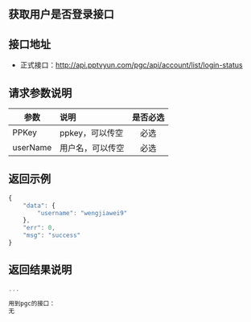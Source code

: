 获取用户是否登录接口
----------

接口地址
----------
  * 正式接口：http://api.pptvyun.com/pgc/api/account/list/login-status

请求参数说明
----------
|  参数         |说明          |是否必选|
| ------------- |:-------------|:-----:|
| PPKey      | ppkey，可以传空 |必选|
| userName   | 用户名，可以传空 |必选    |
返回示例
----------
```javascript
{
    "data": {
        "username": "wengjiawei9"
    },
    "err": 0,
    "msg": "success"
}
```

返回结果说明
----------
```javascript
...

用到pgc的接口：
无
```